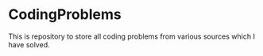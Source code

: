 # CodingProblems
This is repository to store all coding problems from various sources which I have solved.

